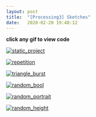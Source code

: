 ```yaml
---
layout: post
title:  "[Processing3] Sketches"
date:   2020-02-20 19:48:12
---
```


**click any gif to view code**

[![static_project](https://media.giphy.com/media/RGkeHCPdHu3ff9blvF/giphy.gif)](https://github.com/spoisseroux/Processing3/blob/master/static_project/static_project.pde)

[![repetition](https://media.giphy.com/media/huyHQO8DjK8k6pjZUc/giphy.gif)](https://github.com/spoisseroux/Processing3/blob/master/repetition/repetition.pde)


[![triangle_burst](https://media.giphy.com/media/LmkmTDsyrOER2dtLXS/giphy.gif)](https://github.com/spoisseroux/Processing3/blob/master/triangle_mouse_burst/triangle_mouse_burst.pde)


[![random_bool](https://media.giphy.com/media/mA7PD2DnLkPsVAQOCS/giphy.gif)](https://github.com/spoisseroux/Processing3/blob/master/bool_grid/bool_grid.pde)


[![random_portrait](https://media.giphy.com/media/XD3vsEiZY7s4CkOiF6/giphy.gif)](https://github.com/spoisseroux/Processing3/blob/master/random_nude/random_nude.pde)


[![random_height](https://media.giphy.com/media/f9r0OhIVkZqOkoNrQc/giphy.gif)](https://github.com/spoisseroux/Processing3/blob/master/random_height/random_height.pde)





